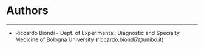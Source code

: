 # Authors #

----------

- Riccardo Biondi - Dept. of Experimental, Diagnostic and Specialty Medicine of Bologna University ([riccardo.biondi7@unibo.it](mailto:riccardo.biondi7@unibo.it))
